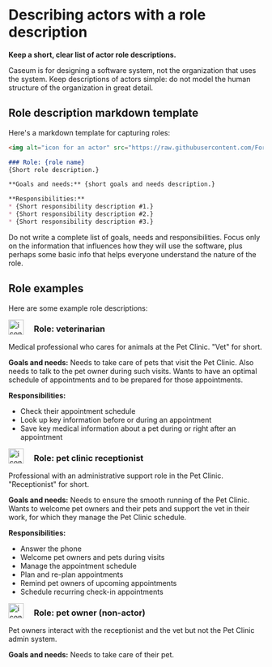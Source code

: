<!--suppress HtmlDeprecatedAttribute, CheckImageSize -->
# Describing actors with a role description

**Keep a short, clear list of actor role descriptions.**

Caseum is for designing a software system, not the organization that uses the system. Keep descriptions of actors simple: do not model the human structure of the organization in great detail.

## Role description markdown template

Here's a markdown template for capturing roles:

```markdown
<img alt="icon for an actor" src="https://raw.githubusercontent.com/FortAwesome/Font-Awesome/6.x/svgs/solid/user.svg" width="30" align="left" style="margin-right: 20px">

### Role: {role name}
{Short role description.}

**Goals and needs:** {short goals and needs description.}

**Responsibilities:**
* {Short responsibility description #1.}
* {Short responsibility description #2.}
* {Short responsibility description #3.}
```

Do not write a complete list of goals, needs and responsibilities. Focus only on the information that influences how they will use the software, plus perhaps some basic info that helps everyone understand the nature of the role.

## Role examples

Here are some example role descriptions:

<img alt="icon for an actor" src="https://raw.githubusercontent.com/FortAwesome/Font-Awesome/6.x/svgs/solid/user-doctor.svg" width="30" align="left" style="margin-right: 20px;">

### Role: veterinarian
Medical professional who cares for animals at the Pet Clinic. "Vet" for short.

**Goals and needs:** Needs to take care of pets that visit the Pet Clinic. Also needs to talk to the pet owner during such visits. Wants to have an optimal schedule of appointments and to be prepared for those appointments.

**Responsibilities:**
* Check their appointment schedule
* Look up key information before or during an appointment
* Save key medical information about a pet during or right after an appointment

<img alt="icon for an actor" src="https://raw.githubusercontent.com/FortAwesome/Font-Awesome/6.x/svgs/solid/user.svg" width="30" align="left" style="margin-right: 20px;">

### Role: pet clinic receptionist
Professional with an administrative support role in the Pet Clinic. "Receptionist" for short.

**Goals and needs:** Needs to ensure the smooth running of the Pet Clinic. Wants to welcome pet owners and their pets and support the vet in their work, for which they manage the Pet Clinic schedule.

**Responsibilities:**
* Answer the phone
* Welcome pet owners and pets during visits
* Manage the appointment schedule
* Plan and re-plan appointments
* Remind pet owners of upcoming appointments
* Schedule recurring check-in appointments

<img alt="icon for an actor" src="https://raw.githubusercontent.com/FortAwesome/Font-Awesome/6.x/svgs/solid/user.svg" width="30" align="left" style="margin-right: 20px;">

### Role: pet owner (non-actor)
Pet owners interact with the receptionist and the vet but not the Pet Clinic admin system.

**Goals and needs:** Needs to take care of their pet.
